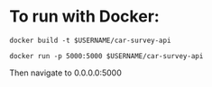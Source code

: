 
# To run with Docker: 
`docker build -t $USERNAME/car-survey-api`  

`docker run -p 5000:5000 $USERNAME/car-survey-api`  

Then navigate to 0.0.0.0:5000  